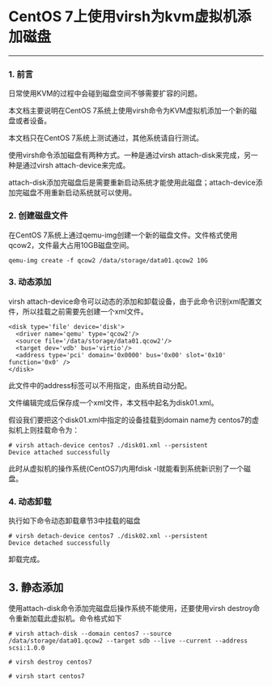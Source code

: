 # CentOS 7上使用virsh为kvm虚拟机添加磁盘
-----

### 1. 前言

日常使用KVM的过程中会碰到磁盘空间不够需要扩容的问题。

本文档主要说明在CentOS 7系统上使用virsh命令为KVM虚拟机添加一个新的磁盘或者设备。

本文档只在CentOS 7系统上测试通过，其他系统请自行测试。

使用virsh命令添加磁盘有两种方式。一种是通过virsh attach-disk来完成，另一种是通过virsh attach-device来完成。

attach-disk添加完磁盘后是需要重新启动系统才能使用此磁盘；attach-device添加完磁盘不用重新启动系统就可以使用。

### 2. 创建磁盘文件

在CentOS 7系统上通过qemu-img创建一个新的磁盘文件。文件格式使用qcow2，文件最大占用10GB磁盘空间。

	qemu-img create -f qcow2 /data/storage/data01.qcow2 10G



### 3. 动态添加

virsh attach-device命令可以动态的添加和卸载设备，由于此命令识别xml配置文件，所以挂载之前需要先创建一个xml文件。

	<disk type='file' device='disk'>
	  <driver name='qemu' type='qcow2'/>
	  <source file='/data/storage/data01.qcow2'/>
	  <target dev='vdb' bus='virtio'/>
	  <address type='pci' domain='0x0000' bus='0x00' slot='0x10' function='0x0' />
	</disk>

此文件中的address标签可以不用指定，由系统自动分配。

文件编辑完成后保存成一个xml文件，本文档中起名为disk01.xml。

假设我们要把这个disk01.xml中指定的设备挂载到domain name为 centos7的虚拟机上则挂载命令为：

	# virsh attach-device centos7 ./disk01.xml --persistent
	Device attached successfully

此时从虚拟机的操作系统(CentOS7)内用fdisk -l就能看到系统新识别了一个磁盘。

### 4. 动态卸载

执行如下命令动态卸载章节3中挂载的磁盘

	# virsh detach-device centos7 ./disk02.xml --persistent
	Device detached successfully

卸载完成。	

## 3. 静态添加

使用attach-disk命令添加完磁盘后操作系统不能使用，还要使用virsh destroy命令重新加载此虚拟机。命令格式如下

	# virsh attach-disk --domain centos7 --source /data/storage/data01.qcow2 --target sdb --live --current --address scsi:1.0.0

	# virsh destroy centos7

	# virsh start centos7
	

